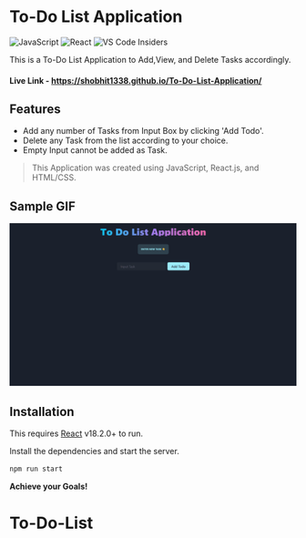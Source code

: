# To-Do List Application

![JavaScript](https://img.shields.io/badge/javascript-%23323330.svg?style=for-the-badge&logo=javascript&logoColor=%23F7DF1E)
![React](https://img.shields.io/badge/react-%2320232a.svg?style=for-the-badge&logo=react&logoColor=%2361DAFB)
![VS Code Insiders](https://img.shields.io/badge/VS%20Code%20Insiders-35b393.svg?style=for-the-badge&logo=visual-studio-code&logoColor=white)


This is a To-Do List Application to Add,View, and Delete Tasks accordingly.

#### Live Link - https://shobhit1338.github.io/To-Do-List-Application/

## Features 

- Add any number of Tasks from Input Box by clicking 'Add Todo'.
- Delete any Task from the list according to your choice.
- Empty Input cannot be added as Task.

> This Application was created using JavaScript, React.js, and HTML/CSS.

## Sample GIF

![Tic Tac Toe Game](https://raw.githubusercontent.com/Shobhit1338/To-Do-List-Application/main/ToDoList.gif)

## Installation

This requires [React](https://reactjs.org/) v18.2.0+ to run.

Install the dependencies and start the server.

```sh
npm run start
```


**Achieve your Goals!**
# To-Do-List
